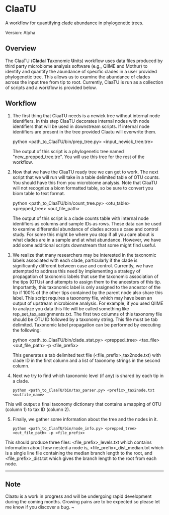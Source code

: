 ClaaTU
======

A workflow for quantifying clade abundance in phylogenetic trees.

Version: Alpha

Overview
--------

The ClaaTU (**Cla**d**a**l **T**axonomic **U**nits) workflow uses data files produced by third party microbiome analysis software (e.g., QIIME and Mothur) to identify and quantify the abundance of specific clades in a user provided phylogenetic tree. This allows us to examine the abundance of clades across the input tree from tip to root. Currently, ClaaTU is run as a collection of scripts and a workflow is provided below. 

Workflow
--------

1. The first thing that ClaaTU needs is a newick tree without internal node identifiers. In this step ClaaTU decorates internal nodes with node identifiers that will be used in downstream scripts. If internal node identifiers are present in the tree provided Claatu will overwrite them.  

	python <path_to_ClaaTU/bin/prep_tree.py> <input_newick_tree.tre> 

    The output of this script is a phylogenetic tree named "new_prepped_tree.tre". You will use this tree for the rest of the workflow.    
2. Now that we have the ClaaTU ready tree we can get to work. The next script that we will run will take in a table delimited table of OTU counts. You should have this from you microbiome analysis. Note that ClaaTU will not recognize a biom formatted table, so be sure to convert you biom table to text format. 

	python <path_to_ClaaTU/bin/count_tree.py> <otu_table> <prepped_tree> <out_file_path> 

    The output of this script is a clade counts table with internal node identifiers as columns and sample IDs as rows. These data can be used to examine differential abundance of clades across a case and control study. For some this might be where you stop if all you care about is what clades are in a sample and at what abundance. However, we have add some additional scripts downstream that some might find useful.  

3. We realize that many researchers may be interested in the taxonomic labels associated with each clade, particularly if the clade is significantly different between case and control. Currently, we have attempted to address this need by implementing a strategy of propagation of taxonomic labels that use the taxonomic association of the tips (OTUs) and attempts to assign them to the ancestors of this tip. Importantly, this taxonomic label is only assigned to the ancestor of the tip if 100% of the other tips contained by the parent node also share this label. This script requires a taxonomy file, which may have been an output of upstream microbiome analysis. For example, if you used QIIME to analyze you data this file will be called something like rep_set_tax_assignments.txt. The first two columns of this taxonomy file should be OTU ID followed by a taxonomy string. This file must be tab delimited. Taxonomic label propagation can be performed by executing the following:
 
	python <path_to_ClaaTU/bin/clade_stat.py> <prepped_tree> <tax_file> <out_file_path> -p <file_prefix>

    This generates a tab delimited text file (<file_prefix>_tax2node.txt) with clade ID in the first column and a list of taxonomy strings in the second column.  

4. Next we try to find which taxonomic level (if any) is shared by each tip in a clade. 
	
	```python <path_to_ClaaTU/bin/tax_parser.py> <prefix>_tax2node.txt <outfile_name>```

This will output a final taxonomy dictionary that contains a mapping of OTU (column 1) to tax ID (column 2).

5. Finally, we gather some information about the tree and the nodes in it. 

	```python <path_to_ClaaTU/bin/node_info.py> <prepped_tree> <out_file_path> -p <file_prefix>```

This should produce three files: <file_prefix>_levels.txt which contains information about how nested a node is, <file_prefix>_dist_median.txt which is a single line file containing the median branch length to the root, and <file_prefix>_dist.txt which gives the branch length to the root from each node. 

---

Note
----
Claatu is a work in progress and will be undergoing rapid development during the coming months. Growing pains are to be expected so please let me know if you discover a bug. 
~

